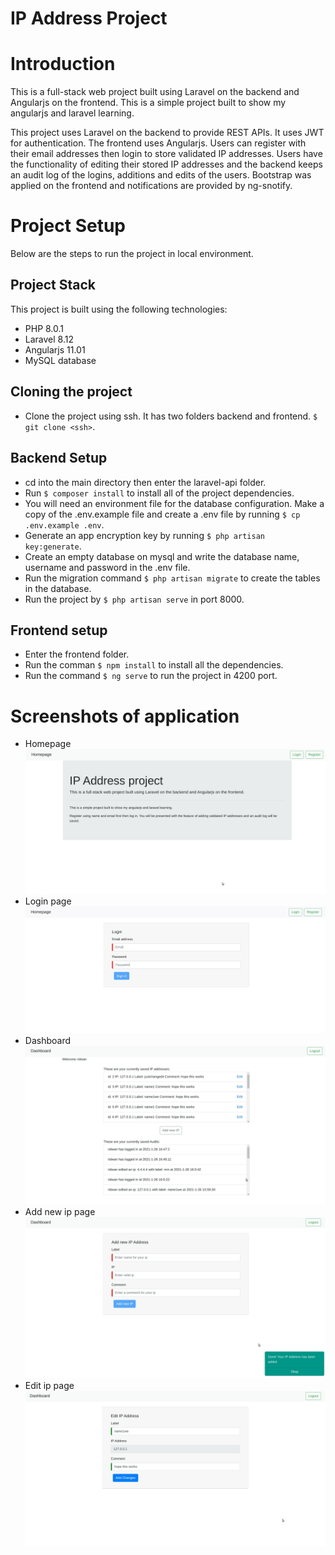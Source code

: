 # IP Address Project


# Introduction
This is a full-stack web project built using Laravel on the backend and Angularjs on the frontend. This is a simple project built to show my angularjs and laravel learning.

This project uses Laravel on the backend to provide REST APIs. It uses JWT for authentication. The frontend uses Angularjs. Users can register with their email addresses then login to store validated IP addresses. Users have the functionality of editing their stored IP addresses and the backend keeps an audit log of the logins, additions and edits of the users. Bootstrap was applied on the frontend and notifications are provided by ng-snotify.

# Project Setup
Below are the steps to run the project in local environment.
## Project Stack
This project is built using the following technologies:
- PHP 8.0.1
- Laravel 8.12
- Angularjs 11.01
- MySQL database

## Cloning the project
- Clone the project using ssh. It has two folders backend and frontend.
`$ git clone <ssh>`.

## Backend Setup
- cd into the main directory then enter the laravel-api folder.
- Run `$ composer install` to install all of the project dependencies.
- You will need an environment file for the database configuration. Make a copy of the .env.example file and create a .env file by running `$ cp .env.example .env`.
- Generate an app encryption key by running `$ php artisan key:generate`.
- Create an empty database on mysql and write the database name, username and password in the .env file.
- Run the migration command `$ php artisan migrate` to create the tables in the database.
- Run the project by `$ php artisan serve` in port 8000.

## Frontend setup
- Enter the frontend folder.
- Run the comman `$ npm install` to install all the dependencies.
- Run the command `$ ng serve` to run the project in 4200 port.

# Screenshots of application
- Homepage ![](https://raw.githubusercontent.com/ridwanrahman/ridwanrahman.github.io/master/images/ip-project1.png)
- Login page ![](https://raw.githubusercontent.com/ridwanrahman/ridwanrahman.github.io/master/images/ip-project2.png)
- Dashboard ![](https://raw.githubusercontent.com/ridwanrahman/ridwanrahman.github.io/master/images/ip-project3.png)
- Add new ip page ![](https://raw.githubusercontent.com/ridwanrahman/ridwanrahman.github.io/master/images/ip-project5.png)
- Edit ip page ![](https://raw.githubusercontent.com/ridwanrahman/ridwanrahman.github.io/master/images/ip-project6.png)
